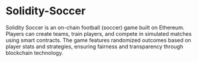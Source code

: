 # Solidity-Soccer
Solidity Soccer is an on-chain football (soccer) game built on Ethereum. Players can create teams, train players, and compete in simulated matches using smart contracts. The game features randomized outcomes based on player stats and strategies, ensuring fairness and transparency through blockchain technology.
